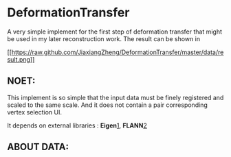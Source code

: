 DeformationTransfer
===================

A very simple implement for the first step of deformation transfer that might be
used in my later reconstruction work. The result can be shown in

[[https://raw.github.com/JiaxiangZheng/DeformationTransfer/master/data/result.png]]

NOET:
-------------------
This implement is so simple that the input data must be finely registered and
scaled to the same scale. And it does not contain a pair corresponding vertex
selection UI.

It depends on external libraries : **Eigen**[1], **FLANN**[2]

ABOUT DATA:
------------------


[1]: http://eigen.tuxfamily.org
[2]: http://www.cs.ubc.ca/~mariusm/index.php/FLANN/FLANN 
